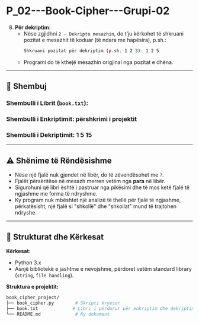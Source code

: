 # P_02---Book-Cipher---Grupi-02

8. **Për dekriptim**:
    - Nëse zgjidhni `2 - Dekripto mesazhin`, do t’ju kërkohet të shkruani pozitat e mesazhit të koduar (të ndara me hapësira), p.sh.:
      ```bash
      Shkruani pozitat për dekriptim (p.sh. 1 2 3): 1 2 5
      ```
    - Programi do të kthejë mesazhin origjinal nga pozitat e dhëna.

---

## 📝 Shembuj

### Shembulli i Librit (`book.txt`):

### Shembulli i Enkriptimit: përshkrimi i projektit

### Shembulli i Dekriptimit: 1 5 15

---

## ⚠️ Shënime të Rëndësishme

- Nëse një fjalë nuk gjendet në libër, do të zëvendësohet me `?`.
- Fjalët përsëritëse në mesazh merren vetëm nga **para** në libër.
- Sigurohuni që libri është i pastruar nga pikësimi dhe të mos ketë fjalë të ngjashme me forma të ndryshme.
- Ky program nuk mbështet një analizë të thellë për fjalë të ngjashme, përkatësisht, një fjalë si "shkollë" dhe "shkollat" mund të trajtohen ndryshe.

---

## 📁 Strukturat dhe Kërkesat

**Kërkesat:**
- Python 3.x
- Asnjë bibliotekë e jashtme e nevojshme, përdoret vetëm standard library (`string`, `file handling`).

**Struktura e projektit:**

```bash
book_cipher_project/
├── book_cipher.py        # Skripti kryesor
├── book.txt             # Libri i përdorur për enkriptim dhe dekriptim
└── README.md             # Ky dokument

